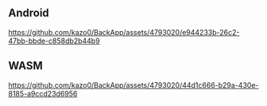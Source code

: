 
## Android

https://github.com/kazo0/BackApp/assets/4793020/e944233b-26c2-47bb-bbde-c858db2b44b9

## WASM

https://github.com/kazo0/BackApp/assets/4793020/44d1c666-b29a-430e-8185-a9ccd23d6956

